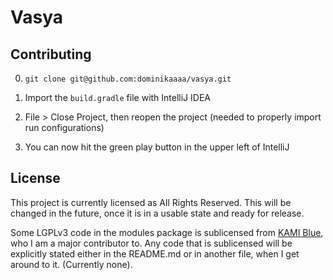 # Vasya

## Contributing

0. `git clone git@github.com:dominikaaaa/vasya.git`

1. Import the `build.gradle` file with IntelliJ IDEA

2. File > Close Project, then reopen the project (needed to properly import run configurations)

3. You can now hit the green play button in the upper left of IntelliJ

## License

This project is currently licensed as All Rights Reserved. This will be changed in the future, once it is in a usable state and ready for release. 

Some LGPLv3 code in the modules package is sublicensed from [KAMI Blue](https://github.com/kami-blue/client/), who I am a major contributor to. 
Any code that is sublicensed will be explicitly stated either in the README.md or in another file, when I get around to it. (Currently none).
